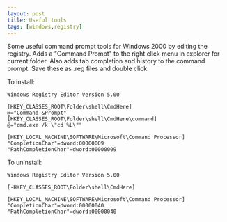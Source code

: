 ```yaml
---
layout: post
title: Useful tools
tags: [windows,registry]
---
```


Some useful command prompt tools for Windows 2000 by editing the registry. Adds a "Command Prompt" to the right click menu in explorer for current folder. Also adds tab completion and history to the command prompt. Save these as .reg files and double click.

To install:

```
Windows Registry Editor Version 5.00
 
[HKEY_CLASSES_ROOT\Folder\shell\CmdHere]
@="Command &Prompt"
[HKEY_CLASSES_ROOT\Folder\shell\CmdHere\command]
@="cmd.exe /k \"cd %L\""
 
[HKEY_LOCAL_MACHINE\SOFTWARE\Microsoft\Command Processor]
"CompletionChar"=dword:00000009
"PathCompletionChar"=dword:00000009
```

To uninstall:

```
Windows Registry Editor Version 5.00
 
[-HKEY_CLASSES_ROOT\Folder\shell\CmdHere]
 
[HKEY_LOCAL_MACHINE\SOFTWARE\Microsoft\Command Processor]
"CompletionChar"=dword:00000040
"PathCompletionChar"=dword:00000040
```

